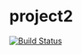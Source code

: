 # project2 
[![Build Status](https://travis-ci.com/simonk16/project2.svg?branch=master)](https://travis-ci.com/simonk16/project2)
